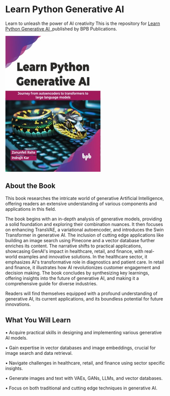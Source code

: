 # Learn Python Generative AI

Learn to unleash the power of AI creativity 
This is the repository for [Learn Python Generative AI
](https://bpbonline.com/products/learn-python-generative-ai?variant=43185310793928),published by BPB Publications.

<img src="9789355518972.jpg">

## About the Book
This book researches the intricate world of generative Artificial Intelligence, offering readers an extensive understanding of various components and applications in this field.

The book begins with an in-depth analysis of generative models, providing a solid foundation and exploring their combination nuances. It then focuses on enhancing TransVAE, a variational autoencoder, and introduces the Swin Transformer in generative AI. The inclusion of cutting edge applications like building an image search using Pinecone and a vector database further enriches its content. The narrative shifts to practical applications, showcasing GenAI's impact in healthcare, retail, and finance, with real-world examples and innovative solutions. In the healthcare sector, it emphasizes AI's transformative role in diagnostics and patient care. In retail and finance, it illustrates how AI revolutionizes customer engagement and decision making. The book concludes by synthesizing key learnings, offering insights into the future of generative AI, and making it a comprehensive guide for diverse industries.

Readers will find themselves equipped with a profound understanding of generative AI, its current applications, and its boundless potential for future innovations.

## What You Will Learn
• Acquire practical skills in designing and implementing various generative AI models.

• Gain expertise in vector databases and image embeddings, crucial for image search and data retrieval.

• Navigate challenges in healthcare, retail, and finance using sector specific insights.

• Generate images and text with VAEs, GANs, LLMs, and vector databases.

• Focus on both traditional and cutting edge techniques in generative AI.


